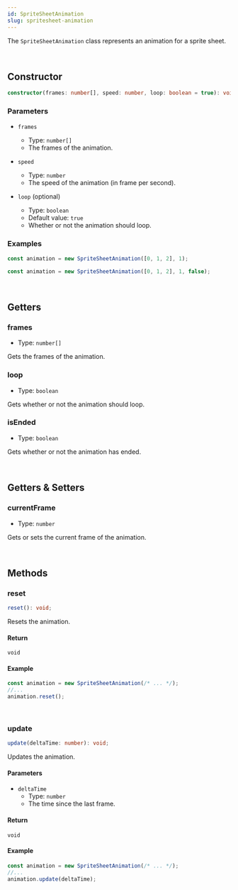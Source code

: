 ```yaml
---
id: SpriteSheetAnimation
slug: spritesheet-animation
---
```


The `SpriteSheetAnimation` class represents an animation for a sprite sheet.

<br/>

## Constructor

```ts title="prototype"
constructor(frames: number[], speed: number, loop: boolean = true): void;
```

### Parameters

- `frames`
  - Type: `number[]`
  - The frames of the animation.

- `speed`
  - Type: `number`
  - The speed of the animation (in frame per second).

- `loop` (optional)
  - Type: `boolean`
  - Default value: `true`
  - Whether or not the animation should loop.

### Examples

```ts
const animation = new SpriteSheetAnimation([0, 1, 2], 1);
```

```ts
const animation = new SpriteSheetAnimation([0, 1, 2], 1, false);
```

<br/>

## Getters

### frames

- Type: `number[]`

Gets the frames of the animation.

### loop

- Type: `boolean`

Gets whether or not the animation should loop.

### isEnded

- Type: `boolean`

Gets whether or not the animation has ended.

<br/>

## Getters & Setters

### currentFrame

- Type: `number`

Gets or sets the current frame of the animation.

<br/>

## Methods

### reset

```ts title="prototype"
reset(): void;
```

Resets the animation.

#### Return

`void`

#### Example

```ts
const animation = new SpriteSheetAnimation(/* ... */);
//...
animation.reset();
```

<br/>

### update

```ts title="prototype"
update(deltaTime: number): void;
```

Updates the animation.

#### Parameters

- `deltaTime`
  - Type: `number`
  - The time since the last frame.

#### Return

`void`

#### Example

```ts
const animation = new SpriteSheetAnimation(/* ... */);
//...
animation.update(deltaTime);
```